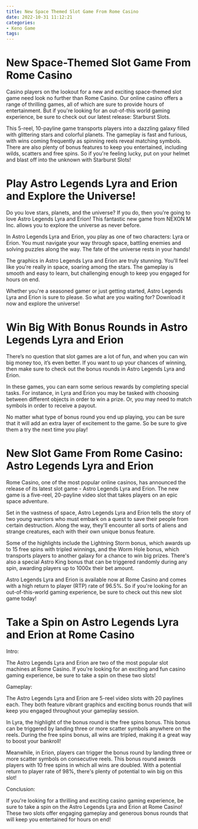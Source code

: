 ```yaml
---
title: New Space Themed Slot Game From Rome Casino 
date: 2022-10-31 11:12:21
categories:
- Keno Game
tags:
---
```



#  New Space-Themed Slot Game From Rome Casino 

Casino players on the lookout for a new and exciting space-themed slot game need look no further than Rome Casino. Our online casino offers a range of thrilling games, all of which are sure to provide hours of entertainment. But if you're looking for an out-of-this world gaming experience, be sure to check out our latest release: Starburst Slots.

This 5-reel, 10-payline game transports players into a dazzling galaxy filled with glittering stars and colorful planets. The gameplay is fast and furious, with wins coming frequently as spinning reels reveal matching symbols. There are also plenty of bonus features to keep you entertained, including wilds, scatters and free spins. So if you're feeling lucky, put on your helmet and blast off into the unknown with Starburst Slots!

#  Play Astro Legends Lyra and Erion and Explore the Universe! 

Do you love stars, planets, and the universe? If you do, then you're going to love Astro Legends Lyra and Erion! This fantastic new game from NEXON M Inc. allows you to explore the universe as never before. 

In Astro Legends Lyra and Erion, you play as one of two characters: Lyra or Erion. You must navigate your way through space, battling enemies and solving puzzles along the way. The fate of the universe rests in your hands! 

The graphics in Astro Legends Lyra and Erion are truly stunning. You'll feel like you're really in space, soaring among the stars. The gameplay is smooth and easy to learn, but challenging enough to keep you engaged for hours on end. 

Whether you're a seasoned gamer or just getting started, Astro Legends Lyra and Erion is sure to please. So what are you waiting for? Download it now and explore the universe!

#  Win Big With Bonus Rounds in Astro Legends Lyra and Erion 

There’s no question that slot games are a lot of fun, and when you can win big money too, it’s even better. If you want to up your chances of winning, then make sure to check out the bonus rounds in Astro Legends Lyra and Erion.

In these games, you can earn some serious rewards by completing special tasks. For instance, in Lyra and Erion you may be tasked with choosing between different objects in order to win a prize. Or, you may need to match symbols in order to receive a payout.

No matter what type of bonus round you end up playing, you can be sure that it will add an extra layer of excitement to the game. So be sure to give them a try the next time you play!

#  New Slot Game From Rome Casino: Astro Legends Lyra and Erion 

Rome Casino, one of the most popular online casinos, has announced the release of its latest slot game - Astro Legends Lyra and Erion. The new game is a five-reel, 20-payline video slot that takes players on an epic space adventure.

Set in the vastness of space, Astro Legends Lyra and Erion tells the story of two young warriors who must embark on a quest to save their people from certain destruction. Along the way, they'll encounter all sorts of aliens and strange creatures, each with their own unique bonus feature.

Some of the highlights include the Lightning Storm bonus, which awards up to 15 free spins with tripled winnings, and the Worm Hole bonus, which transports players to another galaxy for a chance to win big prizes. There's also a special Astro King bonus that can be triggered randomly during any spin, awarding players up to 1000x their bet amount.

Astro Legends Lyra and Erion is available now at Rome Casino and comes with a high return to player (RTP) rate of 96.5%. So if you're looking for an out-of-this-world gaming experience, be sure to check out this new slot game today!

#  Take a Spin on Astro Legends Lyra and Erion at Rome Casino

Intro:

The Astro Legends Lyra and Erion are two of the most popular slot machines at Rome Casino. If you're looking for an exciting and fun casino gaming experience, be sure to take a spin on these two slots!

Gameplay:

The Astro Legends Lyra and Erion are 5-reel video slots with 20 paylines each. They both feature vibrant graphics and exciting bonus rounds that will keep you engaged throughout your gameplay session.

In Lyra, the highlight of the bonus round is the free spins bonus. This bonus can be triggered by landing three or more scatter symbols anywhere on the reels. During the free spins bonus, all wins are tripled, making it a great way to boost your bankroll!

Meanwhile, in Erion, players can trigger the bonus round by landing three or more scatter symbols on consecutive reels. This bonus round awards players with 10 free spins in which all wins are doubled. With a potential return to player rate of 98%, there's plenty of potential to win big on this slot!

Conclusion:

If you're looking for a thrilling and exciting casino gaming experience, be sure to take a spin on the Astro Legends Lyra and Erion at Rome Casino! These two slots offer engaging gameplay and generous bonus rounds that will keep you entertained for hours on end!